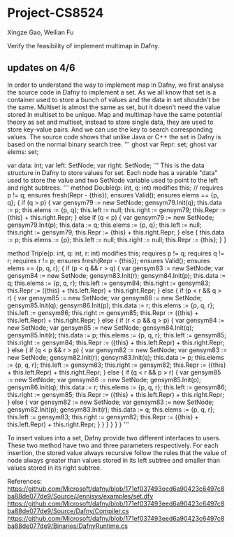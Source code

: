 # Project-CS8524
Xingze Gao, Weilian Fu

Verify the feasibility of implement multimap in Dafny.

## updates on 4/6
In order to understand the way to implement map in Dafny, we first analyse the source code in Dafny to implement a set. As we all know that set is a container used to store a bunch of values and the data in set shouldn't be the same. Multiset is almost the same as set, but it doesn't need the value stored in multiset to be unique. Map and multimap have the same potential theory as set and multiset, instead to store single data, they are used to store key-value pairs. And we can use the key to search corresponding values. The source code shows that unlike Java or C++ the set in Dafny is based on the normal binary search tree. 
'''
  ghost var Repr: set<object>;
  ghost var elems: set<int>;

  var data: int;
  var left: SetNode;
  var right: SetNode;
'''
This is the data structure in Dafny to store values for set. Each node has a varable "data" used to store the value and two SetNode variable used to point to the left and right subtrees.
'''
   method Double(p: int, q: int)
    modifies this;
//    requires p != q;
    ensures fresh(Repr - {this});
    ensures Valid();
    ensures elems == {p, q};
  {
    if (q > p) {
      var gensym79 := new SetNode;
      gensym79.Init(q);
      this.data := p;
      this.elems := {p, q};
      this.left := null;
      this.right := gensym79;
      this.Repr := {this} + this.right.Repr;
    } else if (q < p) {
      var gensym79 := new SetNode;
      gensym79.Init(p);
      this.data := q;
      this.elems := {p, q};
      this.left := null;
      this.right := gensym79;
      this.Repr := {this} + this.right.Repr;
    } else {
      this.data := p; 
      this.elems := {p};
      this.left := null;
      this.right := null;
      this.Repr := {this};
    } 
  }

  method Triple(p: int, q: int, r: int)
    modifies this;
    requires p != q;
    requires q != r;
    requires r != p;
    ensures fresh(Repr - {this});
    ensures Valid();
    ensures elems == {p, q, r};
  {
    if (p < q && r > q) {
      var gensym83 := new SetNode;
      var gensym84 := new SetNode;
      gensym83.Init(r);
      gensym84.Init(p);
      this.data := q;
      this.elems := {p, q, r};
      this.left := gensym84;
      this.right := gensym83;
      this.Repr := ({this} + this.left.Repr) + this.right.Repr;
    } else {
      if (p < r && q > r) {
        var gensym85 := new SetNode;
        var gensym86 := new SetNode;
        gensym85.Init(q);
        gensym86.Init(p);
        this.data := r;
        this.elems := {p, q, r};
        this.left := gensym86;
        this.right := gensym85;
        this.Repr := ({this} + this.left.Repr) + this.right.Repr;
      } else {
        if (r < p && q > p) {
          var gensym84 := new SetNode;
          var gensym85 := new SetNode;
          gensym84.Init(q);
          gensym85.Init(r);
          this.data := p;
          this.elems := {p, q, r};
          this.left := gensym85;
          this.right := gensym84;
          this.Repr := ({this} + this.left.Repr) + this.right.Repr;
        } else {
          if (q < p && r > p) {
            var gensym82 := new SetNode;
            var gensym83 := new SetNode;
            gensym82.Init(r);
            gensym83.Init(q);
            this.data := p;
            this.elems := {p, q, r};
            this.left := gensym83;
            this.right := gensym82;
            this.Repr := ({this} + this.left.Repr) + this.right.Repr;
          } else {
            if (q < r && p > r) {
              var gensym85 := new SetNode;
              var gensym86 := new SetNode;
              gensym85.Init(p);
              gensym86.Init(q);
              this.data := r;
              this.elems := {p, q, r};
              this.left := gensym86;
              this.right := gensym85;
              this.Repr := ({this} + this.left.Repr) + this.right.Repr;
            } else {
              var gensym82 := new SetNode;
              var gensym83 := new SetNode;
              gensym82.Init(p);
              gensym83.Init(r);
              this.data := q;
              this.elems := {p, q, r};
              this.left := gensym83;
              this.right := gensym82;
              this.Repr := ({this} + this.left.Repr) + this.right.Repr;
            }
          }
        }
      }
    }
  }
  '''
  
  To insert values into a set, Dafny provide two different interfaces to users. These two method have two and three parameters respectively. For each insertion, the stored value always recursive follow the rules that the value of node always greater than values stored in its left subtree and smaller than values stored in its right subtree.
  
  
References:
https://github.com/Microsoft/dafny/blob/171ef037493eed6a90423c6497c8ba88de077de9/Source/Jennisys/examples/set.dfy 
https://github.com/Microsoft/dafny/blob/171ef037493eed6a90423c6497c8ba88de077de9/Source/Dafny/Compiler.cs
https://github.com/Microsoft/dafny/blob/171ef037493eed6a90423c6497c8ba88de077de9/Binaries/DafnyRuntime.cs 

